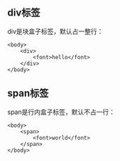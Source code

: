 ## div标签
div是块盒子标签，默认占一整行：
```
<body>
    <div>
        <font>hello</font>
    </div>
</body>
```

## span标签
span是行内盒子标签，默认不占一行：
```
<body>
    <span>
        <font>world</font>
    </span>
</body>
```
